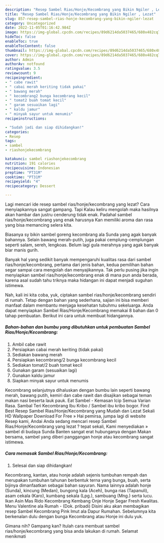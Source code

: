```yaml
---
description: "Resep Sambel Rias/Honje/Kecombrang yang Bikin Ngiler , Lezat"
title: "Resep Sambel Rias/Honje/Kecombrang yang Bikin Ngiler , Lezat"
slug: 857-resep-sambel-rias-honje-kecombrang-yang-bikin-ngiler-lezat
category: Uncategorized
date: 2022-11-05T01:16:42.984Z
image: https://img-global.cpcdn.com/recipes/89d6214da5037465/680x482cq70/sambel-riashonjekecombrang-foto-resep-utama.jpg
hideToc: false
enableToc: true
enableTocContent: false
thumbnail: https://img-global.cpcdn.com/recipes/89d6214da5037465/680x482cq70/sambel-riashonjekecombrang-foto-resep-utama.jpg
cover: https://img-global.cpcdn.com/recipes/89d6214da5037465/680x482cq70/sambel-riashonjekecombrang-foto-resep-utama.jpg
author: Admin
authorAv: notfound
ratingvalue: 3.5
reviewcount: 9
recipeingredient:
- " cabe rawit"
- " cabai merah keriting tidak pakai"
- " bawang merah"
- " kecombrang2 bunga kecombrang kecil"
- " tomat2 buah tomat kecil"
- " garam sesuaikan lagi"
- " kaldu jamur"
- " minyak sayur untuk menumis"
recipeinstructions:

- "Sudah jadi dan siap dihidangkan!"
categories:
- Resep
tags:
- sambel
- riashonjekecombrang

katakunci: sambel riashonjekecombrang 
nutrition: 191 calories
recipecuisine: Indonesian
preptime: "PT31M"
cooktime: "PT31M"
recipeyield: "4"
recipecategory: Dessert

---
```



Lagi mencari ide resep sambel rias/honje/kecombrang yang lezat? Cara menyiapkannya sangat gampang. Tapi Kalau keliru mengolah maka hasilnya akan hambar dan justru cenderung tidak enak. Padahal sambel rias/honje/kecombrang yang enak harusnya Kan memiliki aroma dan rasa yang bisa memancing selera kita.


Biasanya sy bikin sambel goreng kecombrang ala Sunda yang agak banyak bahannya. Selain bawang merah-putih, juga pakai cemplung-cemplungan seperti salam, sereh, lengkoas. Belum lagi gula merahnya yang agak banyak biar manis gurih.

Banyak hal yang sedikit banyak mempengaruhi kualitas rasa dari sambel rias/honje/kecombrang, pertama dari jenis bahan, kedua pemilihan bahan segar sampai cara mengolah dan menyajikannya. Tak perlu pusing jika ingin menyiapkan sambel rias/honje/kecombrang enak di mana pun anda berada, karena asal sudah tahu triknya maka hidangan ini dapat menjadi suguhan istimewa.


Nah, kali ini kita coba, yuk, ciptakan sambel rias/honje/kecombrang sendiri di rumah. Tetap dengan bahan yang sederhana, sajian ini bisa memberi manfaat dalam membantu menjaga kesehatan tubuhmu sekeluarga. Anda dapat menyiapkan Sambel Rias/Honje/Kecombrang memakai 8 bahan dan 0 tahap pembuatan. Berikut ini cara untuk membuat hidangannya.

<!--inarticleads1-->

##### Bahan-bahan dan bumbu yang dibutuhkan untuk pembuatan Sambel Rias/Honje/Kecombrang:

1. Ambil  cabe rawit
1. Persiapkan  cabai merah keriting (tidak pakai)
1. Sediakan  bawang merah
1. Persiapkan  kecombrang/2 bunga kecombrang kecil
1. Sediakan  tomat/2 buah tomat kecil
1. Gunakan  garam (sesuaikan lagi)
1. Gunakan  kaldu jamur
1. Siapkan  minyak sayur untuk menumis


Kecombrang selanjutnya dihaluskan dengan bumbu lain seperti bawang merah, bawang putih, kemiri dan cabe rawit dan disajikan sebagai teman makan nasi beserta lauk pauk. Eat Sambel - Kemasan Icip Semua Varian Rasa. Sambal Teri Kecombrang Ibu Kribo / Sambel ibu kribo bogor. Find Best Resep Sambel Rias/Honje/Kecombrang yang Mudah dan Lezat Sekali HD Wallpaper Download For Free » Hai pemirsa, jumpa lagi di website Resep kami, Andai Anda sedang mencari resep Sambel Rias/Honje/Kecombrang yang lezat ? tepat sekali, Kami menyediakan » sambel di budaya Sunda Banten sangat erat hubunganya dengan Makan bersama, sambel yang diberi panggangan honje atau kecombrang sangat istimewa. 

<!--inarticleads2-->

##### Cara memasak Sambel Rias/Honje/Kecombrang:


1. Selesai dan siap dihidangkan!

Kecombrang, kantan, atau honje adalah sejenis tumbuhan rempah dan merupakan tumbuhan tahunan berbentuk terna yang bunga, buah, serta bijinya dimanfaatkan sebagai bahan sayuran. Nama lainnya adalah honje (Sunda), kincung (Medan), bungong kala (Aceh), bunga rias (Tapanuli), asam cekala (Karo), kumbang sekala (Lpg.), sambuang (Mng.) serta lucu. Ikan Asin Mas Rido Kecombrang Kembang Onje Honje Segar Fresh Kwalitas. Menu Valentine ala Rumah - (Dok. pribadi) Disini aku akan membagikan resep Sambel Kecombrang Pink Imut ala Dapur Rumahan. Sebelumnya kita berkenalan dulu dengan bunga Kecombrang atau Honje ini dulu yuk. 

Gimana nih? Gampang kan? Itulah cara membuat sambel rias/honje/kecombrang yang bisa anda lakukan di rumah. Selamat menikmati
